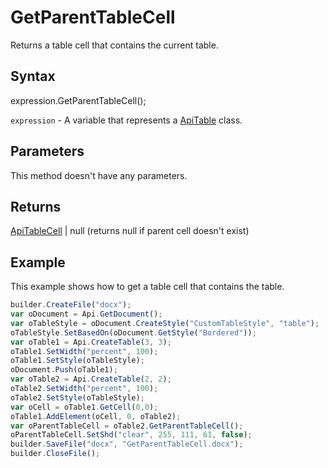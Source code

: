 # GetParentTableCell

Returns a table cell that contains the current table.

## Syntax

expression.GetParentTableCell();

`expression` - A variable that represents a [ApiTable](../ApiTable.md) class.

## Parameters

This method doesn't have any parameters.

## Returns

[ApiTableCell](../../ApiTableCell/ApiTableCell.md) &#124; null (returns null if parent cell doesn't exist)

## Example

This example shows how to get a table cell that contains the table.

```javascript
builder.CreateFile("docx");
var oDocument = Api.GetDocument();
var oTableStyle = oDocument.CreateStyle("CustomTableStyle", "table");
oTableStyle.SetBasedOn(oDocument.GetStyle("Bordered"));
var oTable1 = Api.CreateTable(3, 3);
oTable1.SetWidth("percent", 100);
oTable1.SetStyle(oTableStyle);
oDocument.Push(oTable1);
var oTable2 = Api.CreateTable(2, 2);
oTable2.SetWidth("percent", 100);
oTable2.SetStyle(oTableStyle);
var oCell = oTable1.GetCell(0,0);
oTable1.AddElement(oCell, 0, oTable2);
var oParentTableCell = oTable2.GetParentTableCell();
oParentTableCell.SetShd("clear", 255, 111, 61, false);
builder.SaveFile("docx", "GetParentTableCell.docx");
builder.CloseFile();
```